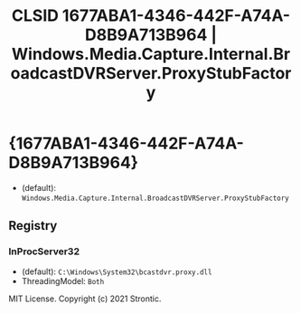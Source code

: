 ﻿---
title: "CLSID 1677ABA1-4346-442F-A74A-D8B9A713B964 | Windows.Media.Capture.Internal.BroadcastDVRServer.ProxyStubFactory"
excerpt: What is COM-Object CLSID 1677ABA1-4346-442F-A74A-D8B9A713B964?
---

# {1677ABA1-4346-442F-A74A-D8B9A713B964}

* (default): `Windows.Media.Capture.Internal.BroadcastDVRServer.ProxyStubFactory`

## Registry


### InProcServer32

* (default): `C:\Windows\System32\bcastdvr.proxy.dll`
* ThreadingModel: `Both`

MIT License. Copyright (c) 2021 Strontic.


